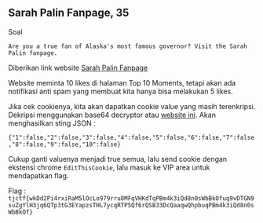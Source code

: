 ## Sarah Palin Fanpage, 35 ##

Soal 

`Are you a true fan of Alaska's most famous governor? Visit the Sarah Palin fanpage.`
 
 Diberikan link website [Sarah Palin Fanpage](https://sarah_palin_fanpage.tjctf.org)
 
 Website meminta 10 likes di halaman Top 10 Moments, tetapi akan ada notifikasi anti spam yang membuat kita hanya bisa melakukan 5 likes.
 
Jika cek cookienya, kita akan dapatkan cookie value yang masih terenkripsi. Dekripsi menggunakan base64 decryptor atau [website ini](https://www.kirsle.net/wizards/flask-session.cgi).
Akan menghasilkan sting JSON :

`{"1":false,"2":false,"3":false,"4":false,"5":false,"6":false,"7":false,"8":false,"9":false,"10":false}`

Cukup ganti valuenya menjadi true semua, lalu send cookie dengan ekstensi chrome `EditThisCookie`, lalu masuk ke VIP area untuk mendapatkan flag.

Flag : `tjctf{wkDd2Pi4rxiRaM5lOcLo979rru8MFqVHKdTqPBm4k3iQd8n0sWbBkOfuq9vDTGN9suZgYlH3jq6QTp3tG3EYapzsTHL7ycqRTP5Qf6rQSB33DcQaaqwQhpbuqPBm4k3iQd8n0sWbBkOf}`
